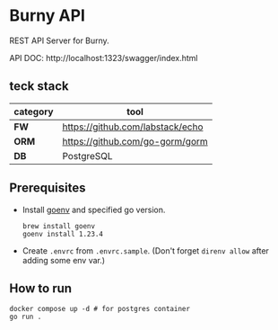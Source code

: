 # Burny API

REST API Server for Burny.

API DOC: http://localhost:1323/swagger/index.html

## teck stack

| category | tool                             |
| -------- | -------------------------------- |
| **FW**   | https://github.com/labstack/echo |
| **ORM**  | https://github.com/go-gorm/gorm  |
| **DB**   | PostgreSQL                       |

## Prerequisites

- Install [goenv](https://github.com/go-nv/goenv) and specified go version.

  ```shell
  brew install goenv
  goenv install 1.23.4
  ```

- Create `.envrc` from `.envrc.sample`. (Don't forget `direnv allow` after adding some env var.)

## How to run

```shell
docker compose up -d # for postgres container
go run .
```
